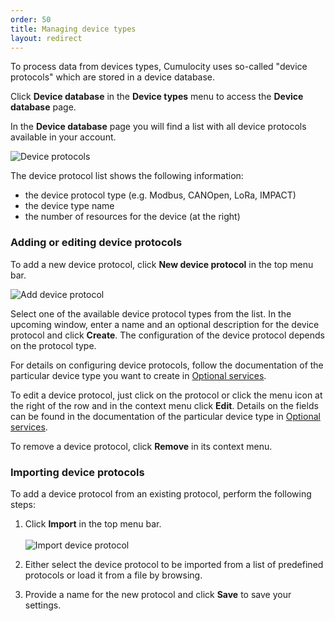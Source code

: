 ```yaml
---
order: 50
title: Managing device types
layout: redirect
---
```


To process data from devices types, Cumulocity uses so-called "device protocols" which are stored in a device database.

Click **Device database** in the **Device types** menu to access the **Device database** page.

In the **Device database** page you will find a list with all device protocols available in your account.

![Device protocols](/guides/images/users-guide/DeviceManagement/devmgmt-device-protocols.png)

The device protocol list shows the following information:

* the device protocol type (e.g. Modbus, CANOpen, LoRa, IMPACT)
* the device type name 
* the number of resources for the device (at the right)

### Adding or editing device protocols

To add a new device protocol, click **New device protocol** in the top menu bar. 

![Add device protocol](/guides/images/users-guide/DeviceManagement/devmgmt-device-protocol-add.png)

Select one of the available device protocol types from the list. In the upcoming window, enter a name and an optional description for the device protocol and click **Create**. The configuration of the device protocol depends on the protocol type.

For details on configuring device protocols, follow the documentation of the particular device type you want to create in [Optional services](/guides/users-guide/optional-services).

To edit a device protocol, just click on the protocol or click the menu icon at the right of the row and in the context menu click **Edit**. Details on the fields can be found in the documentation of the particular device type in [Optional services](/guides/users-guide/optional-services).

To remove a device protocol, click **Remove** in its context menu.

### Importing device protocols

To add a device protocol from an existing protocol, perform the following steps:

1. Click **Import** in the top menu bar.
 <br><br>![Import device protocol](/guides/images/users-guide/DeviceManagement/devmgmt-device-protocol-import.png)
 
2. Either select the device protocol to be imported from a list of predefined protocols or load it from a file by browsing.

3. Provide a name for the new protocol and click **Save** to save your settings.


